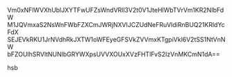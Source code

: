Vm0xNFlWVXhUblJXYTFwUFZsWndVRll3V2t0V1JteHlWbTVrVm1KR2NIbFdW
M1JQVmxaS2NsWnFWbFZXCmJWRjNXVlJCZUdNeFRuVldiRnBUQ21KRldYcFdX
SEJEVkRKU1JrNVdhRkJXTW1oWFEyeGFSVkZVVmxKTgpiVkl6V2tSS1NtVnNW
bFZOUlhSRVltNUNlbGRYWXpsUVVXOUxXVzFHTlFvS2IzVnMKCmN1dA==

hsb